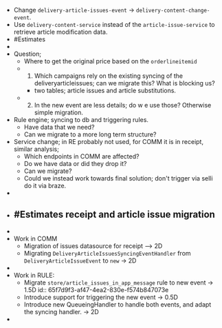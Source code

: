 - Change `delivery-article-issues-event` -> `delivery-content-change-event`.
- Use `delivery-content-service` instead of the `article-issue-service` to retrieve article modification data.
- #Estimates
-
- Question;
	- Where to get the original price based on the `orderlineitemid`
	- 1) Which campaigns rely on the existing syncing of the deliveryarticleissues; can we migrate this? What is blocking us?
		- two tables; article issues and article substitutions.
	- 2) In the new event are less details; do w e use those? Otherwise simple migration.
- Rule engine; syncing to db and triggering rules.
	- Have data that we need?
	- Can we migrate to a more long term structure?
- Service change; in RE probably not used, for COMM it is in receipt, similar analysis;
	- Which endpoints in COMM are affected?
	- Do we have data or did they drop it?
	- Can we migrate?
	- Could we instead work towards final solution; don't trigger via selli do it via braze.
-
- ## #Estimates receipt and article issue migration
-
- Work in COMM
	- Migration of issues datasource for receipt --> 2D
	- Migrating `DeliveryArticleIssuesSyncingEventHandler` from `DeliveryArticleIssueEvent` to `new` -> 2D
-
- Work in RULE:
	- Migrate `store/article_issues_in_app_message` rule to new event -> 1.5D
	  id:: 65f7d9f3-af47-4ea2-830e-f574b847073e
	- Introduce support for triggering the new event -> 0.5D
	- Introduce new QueueingHandler to handle both events, and adapt the syncing handler. -> 2D
-
